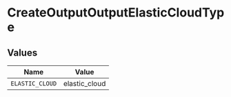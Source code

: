 # CreateOutputOutputElasticCloudType


## Values

| Name            | Value           |
| --------------- | --------------- |
| `ELASTIC_CLOUD` | elastic_cloud   |